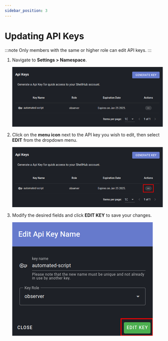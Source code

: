 ```yaml
---
sidebar_position: 3
---
```


# Updating API Keys

:::note
Only members with the same or higher role can edit API keys.
:::

1. Navigate to **Settings > Namespace**.

   ![](/img/api-keys/table.png)

2. Click on the **menu icon** next to the API key you wish to edit, then select
   **EDIT** from the dropdown menu.

   ![](/img/api-keys/table-with-menu-red-square.png)

3. Modify the desired fields and click **EDIT KEY** to save your changes.

   ![](/img/api-keys/edit-with-red-square.png)

